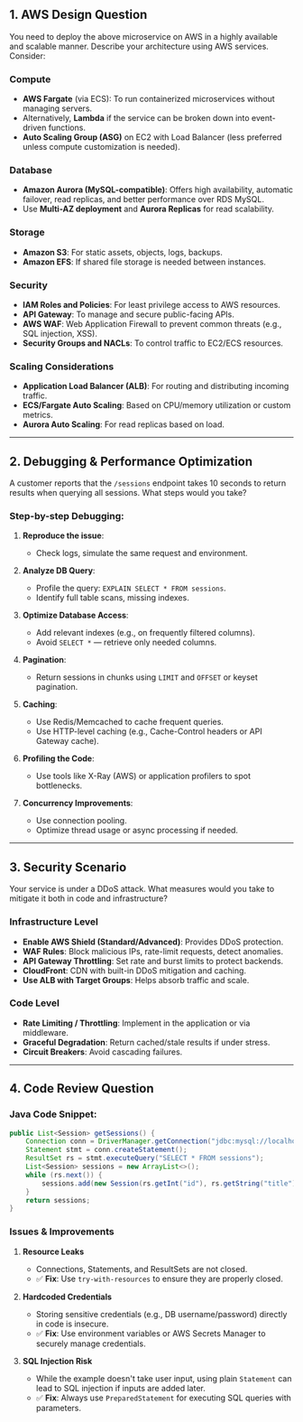 ## 1. AWS Design Question

You need to deploy the above microservice on AWS in a highly available and scalable manner. Describe your architecture using AWS services. Consider:

### Compute
- **AWS Fargate** (via ECS): To run containerized microservices without managing servers.
- Alternatively, **Lambda** if the service can be broken down into event-driven functions.
- **Auto Scaling Group (ASG)** on EC2 with Load Balancer (less preferred unless compute customization is needed).

### Database
- **Amazon Aurora (MySQL-compatible)**: Offers high availability, automatic failover, read replicas, and better performance over RDS MySQL.
- Use **Multi-AZ deployment** and **Aurora Replicas** for read scalability.

### Storage
- **Amazon S3**: For static assets, objects, logs, backups.
- **Amazon EFS**: If shared file storage is needed between instances.

### Security
- **IAM Roles and Policies**: For least privilege access to AWS resources.
- **API Gateway**: To manage and secure public-facing APIs.
- **AWS WAF**: Web Application Firewall to prevent common threats (e.g., SQL injection, XSS).
- **Security Groups and NACLs**: To control traffic to EC2/ECS resources.

### Scaling Considerations
- **Application Load Balancer (ALB)**: For routing and distributing incoming traffic.
- **ECS/Fargate Auto Scaling**: Based on CPU/memory utilization or custom metrics.
- **Aurora Auto Scaling**: For read replicas based on load.

---

## 2. Debugging & Performance Optimization

A customer reports that the `/sessions` endpoint takes 10 seconds to return results when querying all sessions. What steps would you take?

### Step-by-step Debugging:

1. **Reproduce the issue**:
    - Check logs, simulate the same request and environment.

2. **Analyze DB Query**:
    - Profile the query: `EXPLAIN SELECT * FROM sessions`.
    - Identify full table scans, missing indexes.

3. **Optimize Database Access**:
    - Add relevant indexes (e.g., on frequently filtered columns).
    - Avoid `SELECT *` — retrieve only needed columns.

4. **Pagination**:
    - Return sessions in chunks using `LIMIT` and `OFFSET` or keyset pagination.

5. **Caching**:
    - Use Redis/Memcached to cache frequent queries.
    - Use HTTP-level caching (e.g., Cache-Control headers or API Gateway cache).

6. **Profiling the Code**:
    - Use tools like X-Ray (AWS) or application profilers to spot bottlenecks.

7. **Concurrency Improvements**:
    - Use connection pooling.
    - Optimize thread usage or async processing if needed.

---

## 3. Security Scenario

Your service is under a DDoS attack. What measures would you take to mitigate it both in code and infrastructure?

### Infrastructure Level

- **Enable AWS Shield (Standard/Advanced)**: Provides DDoS protection.
- **WAF Rules**: Block malicious IPs, rate-limit requests, detect anomalies.
- **API Gateway Throttling**: Set rate and burst limits to protect backends.
- **CloudFront**: CDN with built-in DDoS mitigation and caching.
- **Use ALB with Target Groups**: Helps absorb traffic and scale.

### Code Level

- **Rate Limiting / Throttling**: Implement in the application or via middleware.
- **Graceful Degradation**: Return cached/stale results if under stress.
- **Circuit Breakers**: Avoid cascading failures.

---

## 4. Code Review Question

### Java Code Snippet:

```java
public List<Session> getSessions() {
    Connection conn = DriverManager.getConnection("jdbc:mysql://localhost:3306/conferences", "user", "pass");
    Statement stmt = conn.createStatement();
    ResultSet rs = stmt.executeQuery("SELECT * FROM sessions");
    List<Session> sessions = new ArrayList<>();
    while (rs.next()) {
        sessions.add(new Session(rs.getInt("id"), rs.getString("title"), rs.getString("description")));
    }
    return sessions;
}
```

### Issues & Improvements

1. **Resource Leaks**
    - Connections, Statements, and ResultSets are not closed.
    - ✅ **Fix**: Use `try-with-resources` to ensure they are properly closed.

2. **Hardcoded Credentials**
    - Storing sensitive credentials (e.g., DB username/password) directly in code is insecure.
    - ✅ **Fix**: Use environment variables or AWS Secrets Manager to securely manage credentials.

3. **SQL Injection Risk**
    - While the example doesn't take user input, using plain `Statement` can lead to SQL injection if inputs are added later.
    - ✅ **Fix**: Always use `PreparedStatement` for executing SQL queries with parameters.
